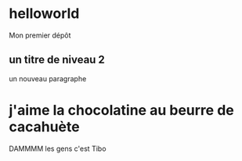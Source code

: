 # helloworld
Mon premier dépôt 
## un titre de niveau 2 
un nouveau paragraphe
# j'aime la chocolatine au beurre de cacahuète
DAMMMM les gens c'est Tibo 

